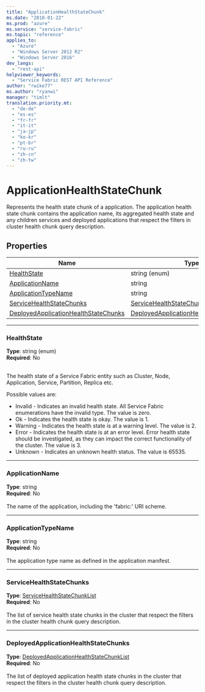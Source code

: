 ```yaml
---
title: "ApplicationHealthStateChunk"
ms.date: "2018-01-22"
ms.prod: "azure"
ms.service: "service-fabric"
ms.topic: "reference"
applies_to: 
  - "Azure"
  - "Windows Server 2012 R2"
  - "Windows Server 2016"
dev_langs: 
  - "rest-api"
helpviewer_keywords: 
  - "Service Fabric REST API Reference"
author: "rwike77"
ms.author: "ryanwi"
manager: "timlt"
translation.priority.mt: 
  - "de-de"
  - "es-es"
  - "fr-fr"
  - "it-it"
  - "ja-jp"
  - "ko-kr"
  - "pt-br"
  - "ru-ru"
  - "zh-cn"
  - "zh-tw"
---
```

# ApplicationHealthStateChunk

Represents the health state chunk of a application.
The application health state chunk contains the application name, its aggregated health state and any children services and deployed applications that respect the filters in cluster health chunk query description.


## Properties

| Name | Type | Required |
| --- | --- | --- |
| [HealthState](#healthstate) | string (enum) | No |
| [ApplicationName](#applicationname) | string | No |
| [ApplicationTypeName](#applicationtypename) | string | No |
| [ServiceHealthStateChunks](#servicehealthstatechunks) | [ServiceHealthStateChunkList](sfclient-v61-model-servicehealthstatechunklist.md) | No |
| [DeployedApplicationHealthStateChunks](#deployedapplicationhealthstatechunks) | [DeployedApplicationHealthStateChunkList](sfclient-v61-model-deployedapplicationhealthstatechunklist.md) | No |

____
### HealthState
__Type__: string (enum) <br/>
__Required__: No<br/>
<br/>


The health state of a Service Fabric entity such as Cluster, Node, Application, Service, Partition, Replica etc.

Possible values are: 

  - Invalid - Indicates an invalid health state. All Service Fabric enumerations have the invalid type. The value is zero.
  - Ok - Indicates the health state is okay. The value is 1.
  - Warning - Indicates the health state is at a warning level. The value is 2.
  - Error - Indicates the health state is at an error level. Error health state should be investigated, as they can impact the correct functionality of the cluster. The value is 3.
  - Unknown - Indicates an unknown health status. The value is 65535.



____
### ApplicationName
__Type__: string <br/>
__Required__: No<br/>
<br/>
The name of the application, including the 'fabric:' URI scheme.

____
### ApplicationTypeName
__Type__: string <br/>
__Required__: No<br/>
<br/>
The application type name as defined in the application manifest.

____
### ServiceHealthStateChunks
__Type__: [ServiceHealthStateChunkList](sfclient-v61-model-servicehealthstatechunklist.md) <br/>
__Required__: No<br/>
<br/>
The list of service health state chunks in the cluster that respect the filters in the cluster health chunk query description.


____
### DeployedApplicationHealthStateChunks
__Type__: [DeployedApplicationHealthStateChunkList](sfclient-v61-model-deployedapplicationhealthstatechunklist.md) <br/>
__Required__: No<br/>
<br/>
The list of deployed application health state chunks in the cluster that respect the filters in the cluster health chunk query description.

